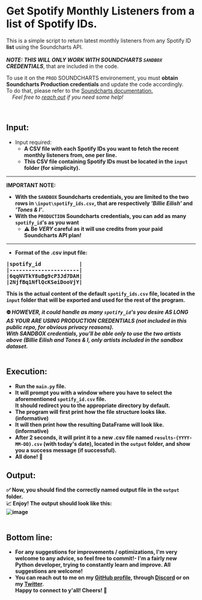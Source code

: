 # Get Spotify Monthly Listeners from a list of Spotify IDs.
This is a simple script to return latest monthly listeners from any Spotify ID **list** using the Soundcharts API.<br><br>
**_NOTE: THIS WILL ONLY WORK WITH SOUNDCHARTS <code>SANDBOX</code> CREDENTIALS_**, that are included in the code.<br>
<p>To use it on the <code>PROD</code> SOUNDCHARTS environement, you must <strong>obtain Soundcharts Production credentials</strong> and update the code accordingly.<br>
  To do that, please refer to the <a href="https://doc.api.soundcharts.com/api/v2/doc">Soundcharts documentation.<a><br>
&nbsp;&nbsp;&nbsp;&nbsp;<i>Feel free to <a href="https://github.com/JeremLeOuf/GET-Spotify_monthlyListeners-FROM-SpotifyIDs/edit/main/README.md#bottom-line">reach out<a> if you need some help!</i><br>
</p>
<br>

## Input: 
- Input required:
  - **__A **CSV file** with each Spotify IDs you want to fetch the recent monthly listeners from, one per line.__**<br>
  - <strong>This CSV file containing Spotify IDs must be located in the <code>input</code> folder (for simplicity).<strong>
  
---
IMPORTANT NOTE:
- With the <code>SANDBOX</code> Soundcharts credentials, you are limited to the two rows in <code>\input\spotify_ids.csv</code>, that are respectively <i>'Billie Eilish'</i> and <i>'Tones & I'</i>.
- With the <code>PRODUCTION</code> Soundcharts credentials, you can add as many <code>spotify_id</code>'s as you want 
  - :warning: <strong>Be <i>VERY</i> careful as it will use credits from your paid Soundcharts API plan!</strong>
---
  
- <b>Format of the .csv input file:</b>
  <br>
<pre>
|spotify_id            |
|----------------------|
|6qqNVTkY8uBg9cP3Jd7DAH|
|2NjfBq1NflQcKSeiDooVjY|
</pre>
  This is the actual content of the default <code>spotify_ids.csv</code> file, located in the `input` folder that will be exported and used for the rest of the program.<br>
 
<strong>⛔ <i>HOWEVER, it could handle as many `spotify_id`'s you desire **AS LONG AS YOUR ARE USING PRODUCTION CREDENTIALS**</strong> (not included in this public repo, for obvious privacy reasons).</i></h4><br>
<i> With <strong>SANDBOX credentials</strong>, you'll be able only to use the two artists above (Billie Eilish and Tones & I, only artists included in the sandbox dataset.</i>
<br><br>
 
## Execution:
- Run the `main.py` file.
- It will prompt you with a window where you have to select the aforementioned `spotify_id.csv` file. <br>
  It should redirect you to the appropriate directory by default.
- The program will first print how the file structure looks like. (informative)
- It will then print how the resulting DataFrame will look like. (informative)
- After 2 seconds, it will print it to a new .csv file named `results-{YYYY-MM-DD}.csv` (with today's date), located in the `output` folder, and show you a success message (if successful).
- All done! 🎉
  
## Output:
  <strong>✅ Now, you should find the correctly named output file in the <code>output</code> folder.</strong><br>
  <strong>📈 Enjoy!</strong>
  The output should look like this:
  <br>  ![image](https://user-images.githubusercontent.com/109222798/219961146-4166e36a-200c-4c1f-9c7a-977651e3363a.png)
<br><br>

## Bottom line:
- For any suggestions for improvements / optimizations, I'm very welcome to any advice, so feel free to commit!- I'm a fairly new Python developer, trying to constantly learn and improve. All suggestions are welcome!
- You can reach out to me on my <a href="https://github.com/JeremLeOuf/">GitHub profile</a>, through <a href="https://discordapp.com/users/207913674092969985">Discord<a> or on my <a href="https://twitter.com/jeremie_pk">Twitter<a>. 
<br>Happy to connect to y'all! 
Cheers! 🤖
